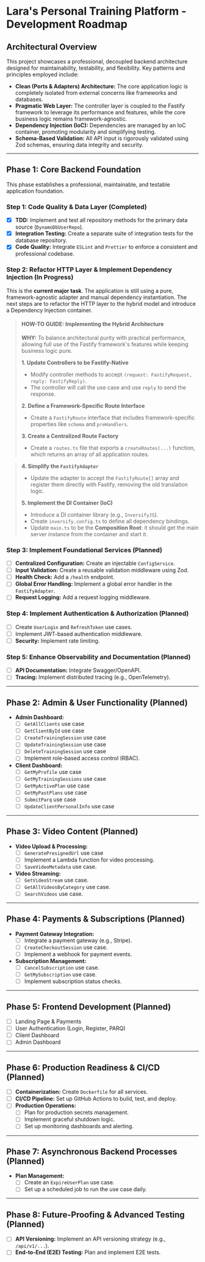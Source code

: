 # Lara's Personal Training Platform - Development Roadmap

## Architectural Overview

This project showcases a professional, decoupled backend architecture designed for maintainability, testability, and flexibility. Key patterns and principles employed include:

-   **Clean (Ports & Adapters) Architecture:** The core application logic is completely isolated from external concerns like frameworks and databases.
-   **Pragmatic Web Layer:** The controller layer is coupled to the Fastify framework to leverage its performance and features, while the core business logic remains framework-agnostic.
-   **Dependency Injection (IoC):** Dependencies are managed by an IoC container, promoting modularity and simplifying testing.
-   **Schema-Based Validation:** All API input is rigorously validated using Zod schemas, ensuring data integrity and security.

---

## Phase 1: Core Backend Foundation

This phase establishes a professional, maintainable, and testable application foundation.

### Step 1: Code Quality & Data Layer (Completed)

-   [X] **TDD:** Implement and test all repository methods for the primary data source (`DynamoDbUserRepo`).
-   [X] **Integration Testing:** Create a separate suite of integration tests for the database repository.
-   [X] **Code Quality:** Integrate `ESLint` and `Prettier` to enforce a consistent and professional codebase.

### Step 2: Refactor HTTP Layer & Implement Dependency Injection (In Progress)

This is the **current major task**. The application is still using a pure, framework-agnostic adapter and manual dependency instantiation. The next steps are to refactor the HTTP layer to the hybrid model and introduce a Dependency Injection container.

> #### HOW-TO GUIDE: Implementing the Hybrid Architecture
>
> **WHY:** To balance architectural purity with practical performance, allowing full use of the Fastify framework's features while keeping business logic pure.
>
> **1. Update Controllers to be Fastify-Native**
>    -   Modify controller methods to accept `(request: FastifyRequest, reply: FastifyReply)`.
>    -   The controller will call the use case and use `reply` to send the response.
>
> **2. Define a Framework-Specific Route Interface**
>    -   Create a `FastifyRoute` interface that includes framework-specific properties like `schema` and `preHandlers`.
>
> **3. Create a Centralized Route Factory**
>    -   Create a `routes.ts` file that exports a `createRoutes(...)` function, which returns an array of all application routes.

> **4. Simplify the `FastifyAdapter`**
>    -   Update the adapter to accept the `FastifyRoute[]` array and register them directly with Fastify, removing the old translation logic.
>
> **5. Implement the DI Container (IoC)**
>    -   Introduce a DI container library (e.g., `InversifyJS`).
>    -   Create `inversify.config.ts` to define all dependency bindings.
>    -   Update `main.ts` to be the **Composition Root**: it should get the main server instance from the container and start it.

### Step 3: Implement Foundational Services (Planned)

-   [ ] **Centralized Configuration:** Create an injectable `ConfigService`.
-   [ ] **Input Validation:** Create a reusable validation middleware using Zod.
-   [ ] **Health Check:** Add a `/health` endpoint.
-   [ ] **Global Error Handling:** Implement a global error handler in the `FastifyAdapter`.
-   [ ] **Request Logging:** Add a request logging middleware.

### Step 4: Implement Authentication & Authorization (Planned)

-   [ ] Create `UserLogin` and `RefreshToken` use cases.
-   [ ] Implement JWT-based authentication middleware.
-   [ ] **Security:** Implement rate limiting.

### Step 5: Enhance Observability and Documentation (Planned)

-   [ ] **API Documentation:** Integrate Swagger/OpenAPI.
-   [ ] **Tracing:** Implement distributed tracing (e.g., OpenTelemetry).

---

## Phase 2: Admin & User Functionality (Planned)

-   **Admin Dashboard:**
    -   [ ] `GetAllClients` use case
    -   [ ] `GetClientById` use case
    -   [ ] `CreateTrainingSession` use case
    -   [ ] `UpdateTrainingSession` use case
    -   [ ] `DeleteTrainingSession` use case
    -   [ ] Implement role-based access control (RBAC).
-   **Client Dashboard:**
    -   [ ] `GetMyProfile` use case
    -   [ ] `GetMyTrainingSessions` use case
    -   [ ] `GetMyActivePlan` use case
    -   [ ] `GetMyPastPlans` use case
    -   [ ] `SubmitParq` use case
    -   [ ] `UpdateClientPersonalInfo` use case

---

## Phase 3: Video Content (Planned)

-   **Video Upload & Processing:**
    -   [ ] `GeneratePresignedUrl` use case
    -   [ ] Implement a Lambda function for video processing.
    -   [ ] `SaveVideoMetadata` use case.
-   **Video Streaming:**
    -   [ ] `GetVideoStream` use case.
    -   [ ] `GetAllVideosByCategory` use case.
    -   [ ] `SearchVideos` use case.

---

## Phase 4: Payments & Subscriptions (Planned)

-   **Payment Gateway Integration:**
    -   [ ] Integrate a payment gateway (e.g., Stripe).
    -   [ ] `CreateCheckoutSession` use case.
    -   [ ] Implement a webhook for payment events.
-   **Subscription Management:**
    -   [ ] `CancelSubscription` use case.
    -   [ ] `GetMySubscription` use case.
    -   [ ] Implement subscription status checks.

---

## Phase 5: Frontend Development (Planned)

-   [ ] Landing Page & Payments
-   [ ] User Authentication (Login, Register, PARQ)
-   [ ] Client Dashboard
-   [ ] Admin Dashboard

---

## Phase 6: Production Readiness & CI/CD (Planned)

-   [ ] **Containerization:** Create `Dockerfile` for all services.
-   [ ] **CI/CD Pipeline:** Set up GitHub Actions to build, test, and deploy.
-   [ ] **Production Operations:**
    -   [ ] Plan for production secrets management.
    -   [ ] Implement graceful shutdown logic.
    -   [ ] Set up monitoring dashboards and alerting.

---

## Phase 7: Asynchronous Backend Processes (Planned)

-   **Plan Management:**
    -   [ ] Create an `ExpireUserPlan` use case.
    -   [ ] Set up a scheduled job to run the use case daily.

---

## Phase 8: Future-Proofing & Advanced Testing (Planned)

-   [ ] **API Versioning:** Implement an API versioning strategy (e.g., `/api/v1/...`).
-   [ ] **End-to-End (E2E) Testing:** Plan and implement E2E tests.